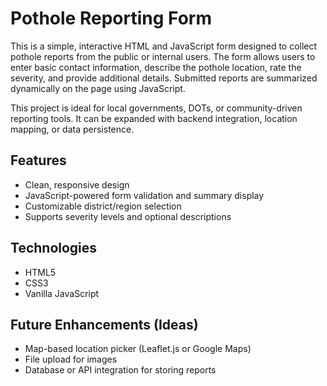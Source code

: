 # Pothole Reporting Form

This is a simple, interactive HTML and JavaScript form designed to collect pothole reports from the public or internal users. The form allows users to enter basic contact information, describe the pothole location, rate the severity, and provide additional details. Submitted reports are summarized dynamically on the page using JavaScript.

This project is ideal for local governments, DOTs, or community-driven reporting tools. It can be expanded with backend integration, location mapping, or data persistence.

## Features

- Clean, responsive design
- JavaScript-powered form validation and summary display
- Customizable district/region selection
- Supports severity levels and optional descriptions

## Technologies

- HTML5
- CSS3
- Vanilla JavaScript

## Future Enhancements (Ideas)

- Map-based location picker (Leaflet.js or Google Maps)
- File upload for images
- Database or API integration for storing reports